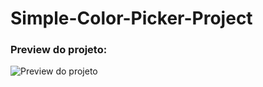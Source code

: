 # Simple-Color-Picker-Project

<h3> Preview do projeto:</h3>
<img src="https://github.com/isabela-tassia/Simple-Color-Picker-Project/assets/45342218/c59c186e-92c5-40e9-87af-a3954b750316" alt="Preview do projeto" >
